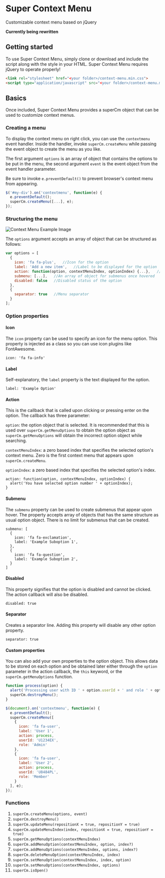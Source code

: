# Super Context Menu
Customizable context menu based on jQuery

**Currently being rewritten**

## Getting started
To use Super Context Menu, simply clone or download and include the script along with the style in your HTML.
Super Context Menu requires jQuery to operate properly!

```HTML
<link rel="stylesheet" href="<your folder>/context-menu.min.css">
<script type="application/javascript" src="<your folder>/context-menu.min.js">
```

## Basics
Once included, Super Context Menu provides a superCm object that can be used to customize context menus.

### Creating a menu
To display the context menu on right click, you can use the `contextmenu` event handler. Inside the handler, invoke `superCm.createMenu` while passing the event object to create the menu as you like.

The first argument `options` is an array of object that contains the options to be put in the menu, the second argument `event` is the event object from the event handler parameter.

Be sure to invoke `e.preventDefault()` to prevent browser's context menu from appearing.

```Javascript
$('#my-div').on('contextmenu', function(e) {
  e.preventDefault();
  superCm.createMenu([...], e);
});
```

### Structuring the menu
![Context Menu Example Image](https://imgur.com/download/qopz3kl "Example Context Menu")

The `options` argument accepts an array of object that can be structured as follows:

```Javascript
var options = [
  {
    icon: 'fa fa-plus',   //Icon for the option
    label: 'Add a new item',   //Label to be displayed for the option
    action: function(option, contextMenuIndex, optionIndex) {...},   //The callback once clicked
    submenu: [...],   //An array of object for submenus once hovered
    disabled: false   //Disabled status of the option
  },
  {
    separator: true   //Menu separator
  }
];
```

### Option properties
#### Icon
The `icon` property can be used to specify an icon for the menu option. This property is injected as a class so you can use icon plugins like FontAwesome.

```
icon: 'fa fa-info'
```

#### Label
Self-explanatory, the `label` property is the text displayed for the option.

```
label: 'Example Option'
```

#### Action
This is the callback that is called upon clicking or pressing enter on the option. The callback has three parameter:

`option`: the option object that is selected. It is recommended that this is used over `superCm.getMenuOptions` to obtain the option object as `superCm.getMenuOptions` will obtain the incorrect option object while searching.

`contextMenuIndex`: a zero based index that specifies the selected option's context menu. Zero is the first context menu that appears upon `superCm.createMenu`.

`optionIndex`: a zero based index that specifies the selected option's index.

```
action: function(option, contextMenuIndex, optionIndex) {
  alert('You have selected option number ' + optionIndex);
}
```

#### Submenu
The `submenu` property can be used to create submenus that appear upon hover. The property accepts array of objects that has the same structure as usual option object. There is no limit for submenus that can be created.

```
submenu: [
  {
    icon: 'fa fa-exclamation',
    label: 'Example Suboption 1',
  },
  {
    icon: 'fa fa-question',
    label: 'Example Suboption 2',
  }
]
```

#### Disabled
This property signifies that the option is disabled and cannot be clicked. The action callback will also be disabled.

```
disabled: true
```

#### Separator
Creates a separator line. Adding this property will disable any other option property.

```
separator: true
```

#### Custom properties
You can also add your own properties to the option object. This allows data to be stored on each option and be obtained later either through the `option` parameter in the action callback, the `this` keyword, or the `superCm.getMenuOptions` function.

```Javascript
function process(option) {
  alert('Processing user with ID ' + option.userId + ' and role ' + option.role);
  superCm.destroyMenu();
}

$(document).on('contextmenu', function(e) {
  e.preventDefault();
  superCm.createMenu([
    {
      icon: 'fa fa-user',
      label: 'User 1',
      action: process,
      userId: 'U1234EX',
      role: 'Admin'
    },
    {
      icon: 'fa fa-user',
      label: 'User 2',
      action: process,
      userId: 'U8484PL',
      role: 'Member'
    }
  ], e);
});
```

### Functions

1. `superCm.createMenu(options, event)`
2. `superCm.destroyMenu()`
3. `superCm.updateMenu(repositionX = true, repositionY = true)`
4. `superCm.updateMenuIndex(index, repositionX = true, repositionY = true)`
5. `superCm.getMenuOptions(contextMenuIndex)`
6. `superCm.addMenuOption(contextMenuIndex, option, index?)`
7. `superCm.addMenuOptions(contextMenuIndex, options, index?)`
8. `superCm.deleteMenuOption(contextMenuIndex, index)`
9. `superCm.setMenuOption(contextMenuIndex, index, option)`
10. `superCm.setMenuOptions(contextMenuIndex, options)`
11. `superCm.isOpen()`
